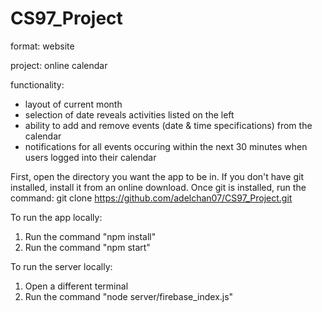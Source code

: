 # CS97_Project

format: website

project: online calendar

functionality:
- layout of current month
- selection of date reveals activities listed on the left
- ability to add and remove events (date & time specifications) from the calendar
- notifications for all events occuring within the next 30 minutes when users logged into their calendar

First, open the directory you want the app to be in. If you don't have git installed,
install it from an online download. Once git is installed, run the command:
git clone https://github.com/adelchan07/CS97_Project.git

To run the app locally:
1. Run the command "npm install"
2. Run the command "npm start"

To run the server locally:
1. Open a different terminal
2. Run the command "node server/firebase_index.js"
